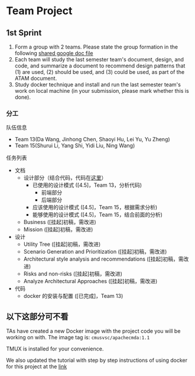 # Team Project

## 1st Sprint 

1. Form a group with 2 teams. Please state the group formation in the following [shared google doc file](https://docs.google.com/spreadsheets/d/1i7Tsn_QPZwvmmfWlbyfvKjP8_WpkdwcQmDDJuS7dmWs/edit#gid=0)
2. Each team will study the last semester team's document, design, and code, and summarize a document to recommend design patterns that (1) are used, (2) should be used, and (3) could be used, as part of the ATAM document.
3. Study docker technique and install and run the last semester team's work on local machine (in your submission, please mark whether this is done).

### 分工

队伍信息

+ Team 13(Da Wang, Jinhong Chen, Shaoyi Hu, Lei Yu, Yu Zheng)
+ Team 15(Shurui Li, Yang Shi, Yidi Liu, Ning Wang)

任务列表

+ 文档
    + 设计部分（结合代码，代码在[这里](https://drive.google.com/file/d/0Bxmu64h_VZzkNlRTVGR0QUUtWlU/view?usp=sharing)）
        + 已使用的设计模式 ([4.5]，Team 13，分析代码)
            + 前端部分
            + 后端部分
        + 应该使用的设计模式 ([4.5]，Team 15，根据需求分析)
        + 能够使用的设计模式 ([4.5]，Team 15，结合前面的分析)
    + Business ([挂起]初稿，需改进)
    + Mission ([挂起]初稿，需改进)
+ 设计
    + Utility Tree ([挂起]初稿，需改进)
    + Scenario Generation and Prioritization ([挂起]初稿，需改进)
    + Architectural style analysis and recommendations ([挂起]初稿，需改进)
    + Risks and non-risks ([挂起]初稿，需改进)
    + Analyze Architectural Approaches ([挂起]初稿，需改进)
+ 代码
    + docker 的安装与配置 ([已完成]，Team 13)


## 以下这部分可不看

TAs have created a new Docker image with the project code you will be working on with. The image tag is: `cmusvsc/apachecmda:1.1`

TMUX is installed for your convenience.

We also updated the tutorial with step by step instructions of using docker for this project at the [link](https://docs.google.com/document/d/15InmPSNxm3Wjm1GAIh4_ilVy4rPkYBY1dxcbK7BFmQc/edit?usp=sharing)


